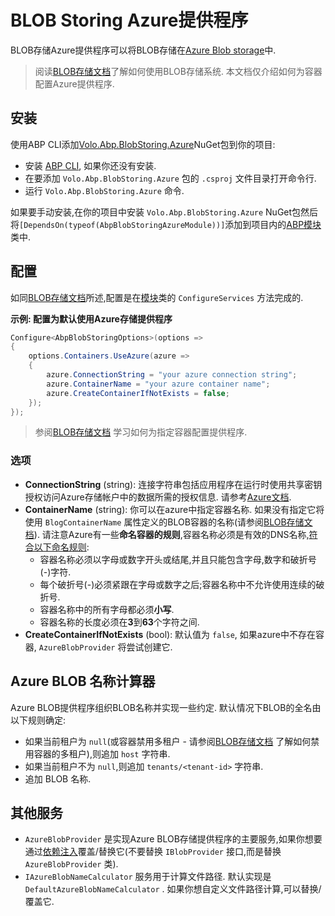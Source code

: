 # BLOB Storing Azure提供程序

BLOB存储Azure提供程序可以将BLOB存储在[Azure Blob storage](https://azure.microsoft.com/en-us/services/storage/blobs/)中.

> 阅读[BLOB存储文档](Blob-Storing.md)了解如何使用BLOB存储系统. 本文档仅介绍如何为容器配置Azure提供程序.

## 安装

使用ABP CLI添加[Volo.Abp.BlobStoring.Azure](https://www.nuget.org/packages/Volo.Abp.BlobStoring.Azure)NuGet包到你的项目:

* 安装 [ABP CLI](https://docs.abp.io/en/abp/latest/CLI), 如果你还没有安装.
* 在要添加 `Volo.Abp.BlobStoring.Azure` 包的 `.csproj` 文件目录打开命令行.
* 运行 `Volo.Abp.BlobStoring.Azure` 命令.

如果要手动安装,在你的项目中安装 `Volo.Abp.BlobStoring.Azure` NuGet包然后将`[DependsOn(typeof(AbpBlobStoringAzureModule))]`添加到项目内的[ABP模块](Module-Development-Basics.md)类中.

## 配置

如同[BLOB存储文档](Blob-Storing.md)所述,配置是在[模块](Module-Development-Basics.md)类的 `ConfigureServices` 方法完成的.

**示例: 配置为默认使用Azure存储提供程序**

````csharp
Configure<AbpBlobStoringOptions>(options =>
{
    options.Containers.UseAzure(azure =>
    {
        azure.ConnectionString = "your azure connection string";
        azure.ContainerName = "your azure container name";
        azure.CreateContainerIfNotExists = false;
    });
});
````

> 参阅[BLOB存储文档](Blob-Storing.md) 学习如何为指定容器配置提供程序.

### 选项

* **ConnectionString** (string): 连接字符串包括应用程序在运行时使用共享密钥授权访问Azure存储帐户中的数据所需的授权信息. 请参考[Azure文档](https://docs.microsoft.com/en-us/azure/storage/common/storage-configure-connection-string).
* **ContainerName** (string): 你可以在azure中指定容器名称. 如果没有指定它将使用 `BlogContainerName` 属性定义的BLOB容器的名称(请参阅[BLOB存储文档](Blob-Storing.md)). 请注意Azure有一些**命名容器的规则**,容器名称必须是有效的DNS名称,[符合以下命名规则](https://docs.microsoft.com/en-us/rest/api/storageservices/naming-and-referencing-containers--blobs--and-metadata#container-names):
    * 容器名称必须以字母或数字开头或结尾,并且只能包含字母,数字和破折号(-)字符.
    * 每个破折号(-)必须紧跟在字母或数字之后;容器名称中不允许使用连续的破折号.
    * 容器名称中的所有字母都必须**小写**.
    * 容器名称的长度必须在**3**到**63**个字符之间.
* **CreateContainerIfNotExists** (bool): 默认值为 `false`, 如果azure中不存在容器, `AzureBlobProvider` 将尝试创建它.

## Azure BLOB 名称计算器

Azure BLOB提供程序组织BLOB名称并实现一些约定. 默认情况下BLOB的全名由以下规则确定:

* 如果当前租户为 `null`(或容器禁用多租户 - 请参阅[BLOB存储文档](Blob-Storing.md) 了解如何禁用容器的多租户),则追加 `host` 字符串.
* 如果当前租户不为 `null`,则追加 `tenants/<tenant-id>` 字符串.
* 追加 BLOB 名称.

## 其他服务

* `AzureBlobProvider` 是实现Azure BLOB存储提供程序的主要服务,如果你想要通过[依赖注入](Dependency-Injection.md)覆盖/替换它(不要替换 `IBlobProvider` 接口,而是替换 `AzureBlobProvider` 类).
* `IAzureBlobNameCalculator` 服务用于计算文件路径. 默认实现是 `DefaultAzureBlobNameCalculator` . 如果你想自定义文件路径计算,可以替换/覆盖它.
